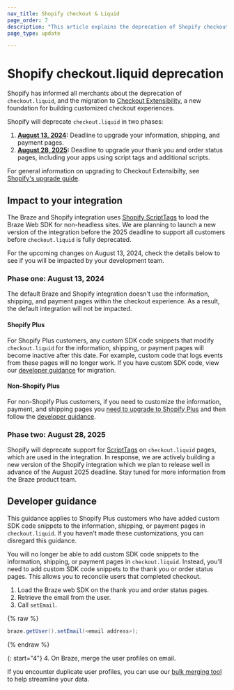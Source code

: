 ```yaml
---
nav_title: Shopify checkout & Liquid
page_order: 7
description: "This article explains the deprecation of Shopify checkout&#46;liquid, including the impact to your Shopify integration and guidance for developers."
page_type: update

---
```


# Shopify checkout&#46;liquid deprecation

Shopify has informed all merchants about the deprecation of `checkout.liquid`, and the migration to [Checkout Extensibility](https://www.shopify.com/enterprise/blog/checkout-extensibility-winter-editions), a new foundation for building customized checkout experiences. 

Shopify will deprecate `checkout.liquid` in two phases:

1. **[August 13, 2024](#phase-one-august-13-2024):** Deadline to upgrade your information, shipping, and payment pages.
2. **[August 28, 2025](#phase-two-august-28-2025):** Deadline to upgrade your thank you and order status pages, including your apps using script tags and additional scripts.

For general information on upgrading to Checkout Extensibilty, see [Shopify's upgrade guide](https://help.shopify.com/en/manual/checkout-settings/customize-checkout-configurations/checkout-extensibility).

## Impact to your integration

The Braze and Shopify integration uses [Shopify ScriptTags](https://shopify.dev/docs/apps/build/online-store/script-tag-legacy) to load the Braze Web SDK for non-headless sites. We are planning to launch a new version of the integration before the 2025 deadline to support all customers before `checkout.liquid` is fully deprecated. 

For the upcoming changes on August 13, 2024, check the details below to see if you will be impacted by your development team.

### Phase one: August 13, 2024

The default Braze and Shopify integration doesn't use the information, shipping, and payment pages within the checkout experience. As a result, the default integration will not be impacted. 

#### Shopify Plus

For Shopify Plus customers, any custom SDK code snippets that modify `checkout.liquid` for the information, shipping, or payment pages will become inactive after this date. For example, custom code that logs events from these pages will no longer work. If you have custom SDK code, view our [developer guidance](#developer-guidance) for migration.

#### Non-Shopify Plus

For non-Shopify Plus customers, if you need to customize the information, payment, and shipping pages you [need to upgrade to Shopify Plus](https://help.shopify.com/en/manual/checkout-settings/customize-checkout-configurations/checkout-extensibility#eligibility) and then follow the [developer guidance](#developer-guidance).

### Phase two: August 28, 2025

Shopify will deprecate support for [ScriptTags](https://shopify.dev/docs/apps/build/online-store/script-tag-legacy) on `checkout.liquid` pages, which are used in the integration. In response, we are actively building a new version of the Shopify integration which we plan to release well in advance of the August 2025 deadline. Stay tuned for more information from the Braze product team. 

## Developer guidance

This guidance applies to Shopify Plus customers who have added custom SDK code snippets to the information, shipping, or payment pages in `checkout.liquid`. If you haven't made these customizations, you can disregard this guidance.

You will no longer be able to add custom SDK code snippets to the information, shipping, or payment pages in `checkout.liquid`. Instead, you'll need to add custom SDK code snippets to the thank you or order status pages. This allows you to reconcile users that completed checkout.
1. Load the Braze web SDK on the thank you and order status pages.
2. Retrieve the email from the user.
3. Call `setEmail`.

{% raw %}
```java
braze.getUser().setEmail(<email address>);
```
{% endraw %}

{: start="4"}
4. On Braze, merge the user profiles on email.

If you encounter duplicate user profiles, you can use our [bulk merging tool]({{site.baseurl}}/user_guide/engagement_tools/segments/user_profiles/duplicate_users#bulk-merging) to help streamline your data. 
